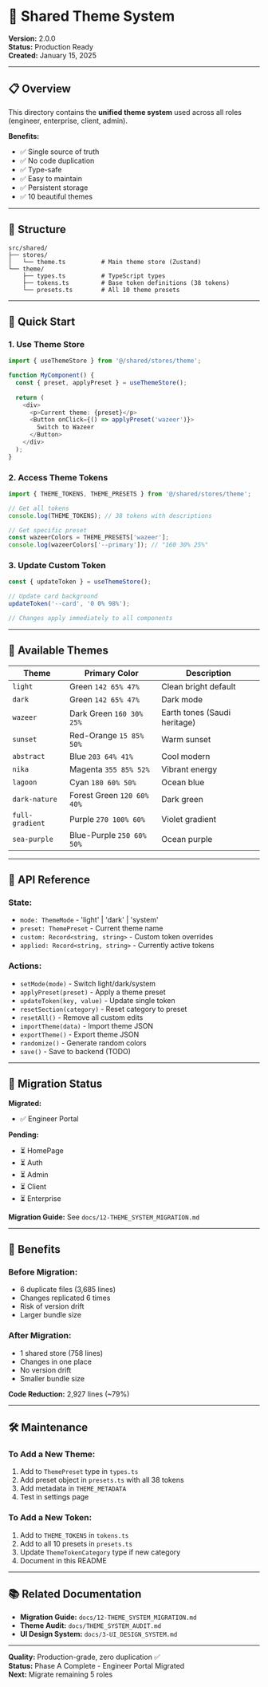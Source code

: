 # 🎨 Shared Theme System

**Version:** 2.0.0  
**Status:** Production Ready  
**Created:** January 15, 2025

---

## 📋 Overview

This directory contains the **unified theme system** used across all roles (engineer, enterprise, client, admin).

**Benefits:**
- ✅ Single source of truth
- ✅ No code duplication
- ✅ Type-safe
- ✅ Easy to maintain
- ✅ Persistent storage
- ✅ 10 beautiful themes

---

## 📁 Structure

```
src/shared/
├── stores/
│   └── theme.ts          # Main theme store (Zustand)
└── theme/
    ├── types.ts          # TypeScript types
    ├── tokens.ts         # Base token definitions (38 tokens)
    └── presets.ts        # All 10 theme presets
```

---

## 🚀 Quick Start

### **1. Use Theme Store**

```typescript
import { useThemeStore } from '@/shared/stores/theme';

function MyComponent() {
  const { preset, applyPreset } = useThemeStore();
  
  return (
    <div>
      <p>Current theme: {preset}</p>
      <Button onClick={() => applyPreset('wazeer')}>
        Switch to Wazeer
      </Button>
    </div>
  );
}
```

### **2. Access Theme Tokens**

```typescript
import { THEME_TOKENS, THEME_PRESETS } from '@/shared/stores/theme';

// Get all tokens
console.log(THEME_TOKENS); // 38 tokens with descriptions

// Get specific preset
const wazeerColors = THEME_PRESETS['wazeer'];
console.log(wazeerColors['--primary']); // "160 30% 25%"
```

### **3. Update Custom Token**

```typescript
const { updateToken } = useThemeStore();

// Update card background
updateToken('--card', '0 0% 98%');

// Changes apply immediately to all components
```

---

## 🎨 Available Themes

| Theme | Primary Color | Description |
|-------|--------------|-------------|
| `light` | Green `142 65% 47%` | Clean bright default |
| `dark` | Green `142 65% 47%` | Dark mode |
| `wazeer` | Dark Green `160 30% 25%` | Earth tones (Saudi heritage) |
| `sunset` | Red-Orange `15 85% 50%` | Warm sunset |
| `abstract` | Blue `203 64% 41%` | Cool modern |
| `nika` | Magenta `355 85% 52%` | Vibrant energy |
| `lagoon` | Cyan `180 60% 50%` | Ocean blue |
| `dark-nature` | Forest Green `120 60% 40%` | Dark green |
| `full-gradient` | Purple `270 100% 60%` | Violet gradient |
| `sea-purple` | Blue-Purple `250 60% 50%` | Ocean purple |

---

## 📖 API Reference

### **State:**
- `mode: ThemeMode` - 'light' | 'dark' | 'system'
- `preset: ThemePreset` - Current theme name
- `custom: Record<string, string>` - Custom token overrides
- `applied: Record<string, string>` - Currently active tokens

### **Actions:**
- `setMode(mode)` - Switch light/dark/system
- `applyPreset(preset)` - Apply a theme preset
- `updateToken(key, value)` - Update single token
- `resetSection(category)` - Reset category to preset
- `resetAll()` - Remove all custom edits
- `importTheme(data)` - Import theme JSON
- `exportTheme()` - Export theme JSON
- `randomize()` - Generate random colors
- `save()` - Save to backend (TODO)

---

## 🔄 Migration Status

**Migrated:**
- ✅ Engineer Portal

**Pending:**
- ⏳ HomePage
- ⏳ Auth
- ⏳ Admin
- ⏳ Client
- ⏳ Enterprise

**Migration Guide:** See `docs/12-THEME_SYSTEM_MIGRATION.md`

---

## 🎯 Benefits

### **Before Migration:**
- 6 duplicate files (3,685 lines)
- Changes replicated 6 times
- Risk of version drift
- Larger bundle size

### **After Migration:**
- 1 shared store (758 lines)
- Changes in one place
- No version drift
- Smaller bundle size

**Code Reduction:** 2,927 lines (~79%)

---

## 🛠️ Maintenance

### **To Add a New Theme:**

1. Add to `ThemePreset` type in `types.ts`
2. Add preset object in `presets.ts` with all 38 tokens
3. Add metadata in `THEME_METADATA`
4. Test in settings page

### **To Add a New Token:**

1. Add to `THEME_TOKENS` in `tokens.ts`
2. Add to all 10 presets in `presets.ts`
3. Update `ThemeTokenCategory` type if new category
4. Document in this README

---

## 📚 Related Documentation

- **Migration Guide:** `docs/12-THEME_SYSTEM_MIGRATION.md`
- **Theme Audit:** `docs/THEME_SYSTEM_AUDIT.md`
- **UI Design System:** `docs/3-UI_DESIGN_SYSTEM.md`

---

**Quality:** Production-grade, zero duplication ✅  
**Status:** Phase A Complete - Engineer Portal Migrated  
**Next:** Migrate remaining 5 roles

